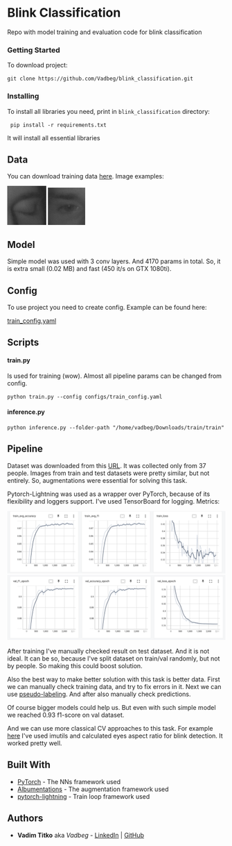 # Blink Classification

Repo with model training and evaluation code for blink classification


### Getting Started

To download project:
```
git clone https://github.com/Vadbeg/blink_classification.git
```


### Installing
To install all libraries you need, print in `blink_classification` directory:

```
 pip install -r requirements.txt
```

It will install all essential libraries


## Data

You can download training data [here](http://mrl.cs.vsb.cz/eyedataset).
Image examples:

![Image example](images/closed.png)
![Image example](images/opened.png)

## Model

Simple model was used with 3 conv layers. And 4170 params in total. So, it is extra small (0.02 MB)
and fast (450 it/s on GTX 1080ti).

## Config

To use project you need to create config. Example can be found here:

[train_config.yaml](configs/train_config.yaml)


## Scripts


#### train.py

Is used for training (wow). Almost all pipeline params can be changed from config.

```
python train.py --config configs/train_config.yaml
```

#### inference.py

```
python inference.py --folder-path "/home/vadbeg/Downloads/train/train"
```


## Pipeline

Dataset was downloaded from this [URL](http://mrl.cs.vsb.cz/eyedataset). It was collected only from 37 people.
Images from train and test datasets were pretty similar, but
not entirely. So, augmentations were essential for solving this task.

Pytorch-Lightning was used as a wrapper over PyTorch, because of its flexibility and loggers support. I've used
TensorBoard for logging. Metrics:

![Train metrics](images/train_metrics.png)
![Valid metrics](images/val_metrics.png)

After training I've manually checked result on test dataset. And
it is not ideal. It can be so, because I've split dataset on train/val randomly, but not by people. So making this
could boost solution.

Also the best way to make better solution with this task is better data. First we can manually check training data,
and try to fix errors in it. Next we can use
[pseudo-labeling](https://towardsdatascience.com/pseudo-labeling-to-deal-with-small-datasets-what-why-how-fd6f903213af).
And after also manually check predictions.

Of course bigger models could help us. But even with such simple model
we reached 0.93 f1-score on val dataset.

And we can use more classical CV approaches to this task. For example
[here](https://github.com/Vadbeg/human_pose_estimation/blob/master/modules/models/blink_detector.py)
I've used imutils and calculated eyes aspect ratio for blink detection. It worked pretty well.

## Built With

* [PyTorch](https://pytorch.org) - The NNs framework used
* [Albumentations](https://albumentations.ai) - The augmentation framework used
* [pytorch-lightning](https://www.pytorchlightning.ai) - Train loop framework used

## Authors

* **Vadim Titko** aka *Vadbeg* -
[LinkedIn](https://www.linkedin.com/in/vadtitko/) |
[GitHub](https://github.com/Vadbeg/PythonHomework/commits?author=Vadbeg)

